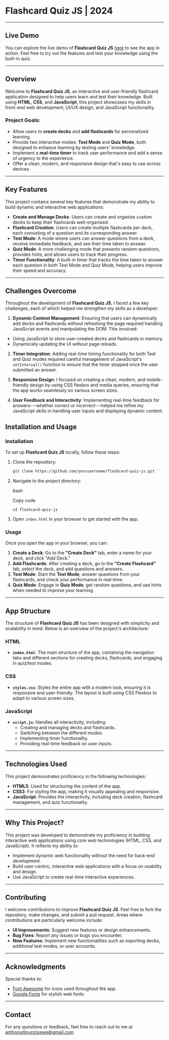 # Flashcard Quiz JS | 2024

---

## Live Demo
You can explore the live demo of **Flashcard Quiz JS** [here](https://anthonydinunzioswe.github.io/flashCardsJS) to see the app in action. Feel free to try out the features and test your knowledge using the built-in quiz.

---

## Overview
Welcome to **Flashcard Quiz JS**, an interactive and user-friendly flashcard application designed to help users learn and test their knowledge. Built using **HTML**, **CSS**, and **JavaScript**, this project showcases my skills in front-end web development, UI/UX design, and JavaScript functionality.

### Project Goals:
- Allow users to **create decks** and **add flashcards** for personalized learning.
- Provide two interactive modes: **Test Mode** and **Quiz Mode**, both designed to enhance learning by testing users' knowledge.
- Implement a **real-time timer** to track user performance and add a sense of urgency to the experience.
- Offer a clean, modern, and responsive design that's easy to use across devices.

---

## Key Features
This project contains several key features that demonstrate my ability to build dynamic and interactive web applications:

- **Create and Manage Decks**: Users can create and organize custom decks to keep their flashcards well-organized.
- **Flashcard Creation**: Users can create multiple flashcards per deck, each consisting of a question and its corresponding answer.
- **Test Mode**: A mode where users can answer questions from a deck, receive immediate feedback, and see their time taken to answer.
- **Quiz Mode**: A more challenging mode that presents random questions, provides hints, and allows users to track their progress.
- **Timer Functionality**: A built-in timer that tracks the time taken to answer each question in both Test Mode and Quiz Mode, helping users improve their speed and accuracy.

---

## Challenges Overcome
Throughout the development of **Flashcard Quiz JS**, I faced a few key challenges, each of which helped me strengthen my skills as a developer:

1. **Dynamic Content Management**: Ensuring that users can dynamically add decks and flashcards without refreshing the page required handling JavaScript events and manipulating the DOM. This involved:
 - Using JavaScript to store user-created decks and flashcards in memory.
 - Dynamically updating the UI without page reloads.

2. **Timer Integration**: Adding real-time timing functionality for both Test and Quiz modes required careful management of JavaScript's `setInterval()` function to ensure that the timer stopped once the user submitted an answer.

3. **Responsive Design**: I focused on creating a clean, modern, and mobile-friendly design by using CSS flexbox and media queries, ensuring that the app works seamlessly on various screen sizes.

4. **User Feedback and Interactivity**: Implementing real-time feedback for answers---whether correct or incorrect---helped me refine my JavaScript skills in handling user inputs and displaying dynamic content.

## Installation and Usage

### Installation
To set up **Flashcard Quiz JS** locally, follow these steps:

1. Clone the repository:
   ```bash
   git clone https://github.com/yourusername/flashcard-quiz-js.git `

1.  Navigate to the project directory:

    bash

    Copy code

    `cd flashcard-quiz-js`

2.  Open `index.html` in your browser to get started with the app.

### Usage

Once you open the app in your browser, you can:

1.  **Create a Deck**: Go to the **"Create Deck"** tab, enter a name for your deck, and click "Add Deck."
2.  **Add Flashcards**: After creating a deck, go to the **"Create Flashcard"** tab, select the deck, and add questions and answers.
3.  **Test Mode**: Start the **Test Mode**, answer questions from your flashcards, and check your performance in real-time.
4.  **Quiz Mode**: Engage in **Quiz Mode**, get random questions, and use hints when needed to improve your learning.

* * * * *

App Structure
-------------

The structure of **Flashcard Quiz JS** has been designed with simplicity and scalability in mind. Below is an overview of the project's architecture:

### HTML

-   **`index.html`**: The main structure of the app, containing the navigation tabs and different sections for creating decks, flashcards, and engaging in quiz/test modes.

### CSS

-   **`styles.css`**: Styles the entire app with a modern look, ensuring it is responsive and user-friendly. The layout is built using CSS Flexbox to adapt to various screen sizes.

### JavaScript

-   **`script.js`**: Handles all interactivity, including:
    -   Creating and managing decks and flashcards.
    -   Switching between the different modes.
    -   Implementing timer functionality.
    -   Providing real-time feedback on user inputs.

* * * * *

Technologies Used
-----------------

This project demonstrates proficiency in the following technologies:

-   **HTML5**: Used for structuring the content of the app.
-   **CSS3**: For styling the app, making it visually appealing and responsive.
-   **JavaScript**: Provides the interactivity, including deck creation, flashcard management, and quiz functionality.

* * * * *

Why This Project?
-----------------

This project was developed to demonstrate my proficiency in building interactive web applications using core web technologies (HTML, CSS, and JavaScript). It reflects my ability to:

-   Implement dynamic web functionality without the need for back-end development.
-   Build user-centric, interactive web applications with a focus on usability and design.
-   Use JavaScript to create real-time interactive experiences.

* * * * *

Contributing
------------

I welcome contributions to improve **Flashcard Quiz JS**. Feel free to fork the repository, make changes, and submit a pull request. Areas where contributions are particularly welcome include:

-   **UI Improvements**: Suggest new features or design enhancements.
-   **Bug Fixes**: Report any issues or bugs you encounter.
-   **New Features**: Implement new functionalities such as exporting decks, additional test modes, or user accounts.

* * * * *

Acknowledgments
---------------

Special thanks to:

-   [Font Awesome](https://fontawesome.com/) for icons used throughout the app.
-   [Google Fonts](https://fonts.google.com/) for stylish web fonts.

* * * * *

Contact
-------

For any questions or feedback, feel free to reach out to me at anthonydinunzioswe@gmail.com
